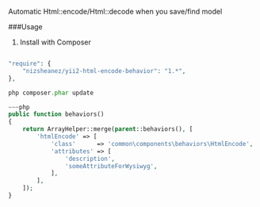 Automatic Html::encode/Html::decode when you save/find model

###Usage

1) Install with Composer

~~~php

"require": {
    "nizsheanez/yii2-html-encode-behavior": "1.*",
},

php composer.phar update

~~~php
public function behaviors()
{
    return ArrayHelper::merge(parent::behaviors(), [
        'htmlEncode' => [
            'class'      => 'common\components\behaviors\HtmlEncode',
            'attributes' => [
                'description',
                'someAttributeForWysiwyg',
            ],
        ],
    ]);
}
~~~
